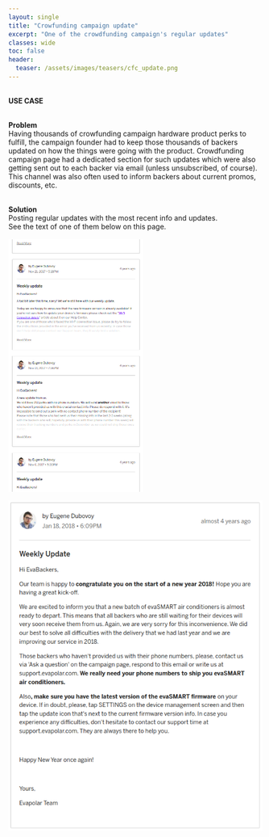 ```yaml
---
layout: single
title: "Crowfunding campaign update"
excerpt: "One of the crowdfunding campaign's regular updates"
classes: wide
toc: false
header:
  teaser: /assets/images/teasers/cfc_update.png
---
```


<div class="usecase">

  <br>
  <strong>USE CASE</strong> <br><br>

  <strong>Problem</strong><br>
  Having thousands of crowfunding campaign hardware product perks to fulfill, the campaign founder had to keep those thousands of backers updated on how the things were going with the product. Crowdfunding campaign page had a dedicated section for such updates which were also getting sent out to each backer via email (unless unsubscribed, of course). This channel was also often used to inform backers about current promos, discounts, etc.<br><br>
  
  <strong>Solution</strong><br>
  Posting regular updates with the most recent info and updates.<br>
  See the text of one of them below on this page.<br><br>
  <a href="/assets/images/cfc_feed.png"><img class="align-center dropshadow" src="/assets/images/cfc_feed_prev.png"></a>
  &nbsp;

</div>

<img class="align-center dropshadow" src="/assets/images/cfc_update.png">
